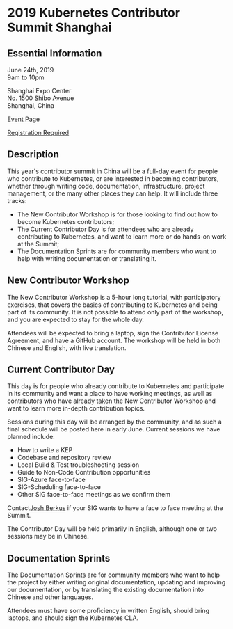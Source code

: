 # 2019 Kubernetes Contributor Summit Shanghai

## Essential Information

June 24th, 2019<br />
9am to 10pm

Shanghai Expo Center<br />
No. 1500 Shibo Avenue<br />
Shanghai, China

[Event Page](https://www.lfasiallc.com/events/contributors-summit-china-2019/)

[Registration Required](https://www.lfasiallc.com/events/contributors-summit-china-2019/register/)

## Description

This year's contributor summit in China will be a full-day event for people who contribute to Kubernetes, or are interested in becoming contributors, whether through writing code, documentation, infrastructure, project management, or the many other places they can help.  It will include three tracks:

* The New Contributor Workshop is for those looking to find out how to become Kubernetes contributors;
* The Current Contributor Day is for attendees who are already contributing to Kubernetes, and want to learn more or do hands-on work at the Summit;
* The Documentation Sprints are for community members who want to help with writing documentation or translating it.

## New Contributor Workshop

The New Contributor Workshop is a 5-hour long tutorial, with participatory exercises, that covers the basics of contributing to Kubernetes and being part of its community.  It is not possible to attend only part of the workshop, and you are expected to stay for the whole day.

Attendees will be expected to bring a laptop, sign the Contributor License Agreement, and have a GitHub account.  The workshop will be held in both Chinese and English, with live translation.

## Current Contributor Day

This day is for people who already contribute to Kubernetes and participate in its community and want a place to have working meetings, as well as contributors who have already taken the New Contributor Workshop and want to learn more in-depth contribution topics.

Sessions during this day will be arranged by the community, and as such a final schedule will be posted here in early June.  Current sessions we have planned include:

* How to write a KEP
* Codebase and repository review
* Local Build & Test troubleshooting session
* Guide to Non-Code Contribution opportunities
* SIG-Azure face-to-face
* SIG-Scheduling face-to-face
* Other SIG face-to-face meetings as we confirm them

Contact[Josh Berkus](mailto:jberkus@redhat.com) if your SIG wants to have a face to face meeting at the Summit.

The Contributor Day will be held primarily in English, although one or two sessions may be in Chinese.

## Documentation Sprints

The Documentation Sprints are for community members who want to help the project by either writing original documentation, updating and improving our documentation, or by translating the existing documentation into Chinese and other languages.  

Attendees must have some proficiency in written English, should bring laptops, and should sign the Kubernetes CLA.
